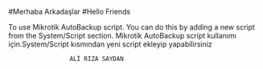 #Merhaba Arkadaşlar
#Hello Friends

To use Mikrotik AutoBackup script. You can do this by adding a new script from the System/Script section.
Mikrotik AutoBackup script kullanımı için.System/Script kısmından yeni script ekleyip yapabilirsiniz


                     ALİ RIZA SAYDAN
